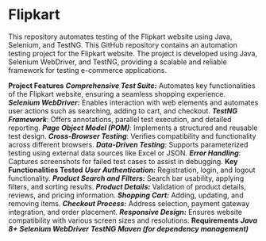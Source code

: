 # Flipkart
This repository automates testing of the Flipkart website using Java, Selenium, and TestNG.
This GitHub repository contains an automation testing project for the Flipkart website. The project is developed using Java, Selenium WebDriver, and TestNG, providing a scalable and reliable framework for testing e-commerce applications.

**Project Features**
_**Comprehensive Test Suite:**_ Automates key functionalities of the Flipkart website, ensuring a seamless shopping experience.
_**Selenium WebDriver:**_ Enables interaction with web elements and automates user actions such as searching, adding to cart, and checkout.
_**TestNG Framework**_: Offers annotations, parallel test execution, and detailed reporting.
_**Page Object Model (POM)**_: Implements a structured and reusable test design.
_**Cross-Browser Testing**_: Verifies compatibility and functionality across different browsers.
_**Data-Driven Testing**_: Supports parameterized testing using external data sources like Excel or JSON.
_**Error Handling**_: Captures screenshots for failed test cases to assist in debugging.
**Key Functionalities Tested**
_**User Authentication:**_ Registration, login, and logout functionality.
_**Product Search and Filters:**_ Search bar usability, applying filters, and sorting results.
_**Product Details:**_ Validation of product details, reviews, and pricing information.
_**Shopping Cart:**_ Adding, updating, and removing items.
_**Checkout Process:**_ Address selection, payment gateway integration, and order placement.
_**Responsive Design:**_ Ensures website compatibility with various screen sizes and resolutions.
**Requirements**
_**Java 8+**_
_**Selenium WebDriver**_
_**TestNG**_
_**Maven (for dependency management)**_
